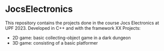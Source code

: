 # JocsElectronics

This repository contains the projects done in the course Jocs Electronics at UPF 2023. Developed in C++ and with the framework XX
Projects:
  - 2D game: basic collecting-object game in a dark dungeon
  - 3D game: consisting of a basic platformer

